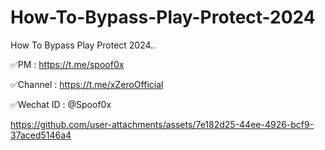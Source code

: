 # How-To-Bypass-Play-Protect-2024
How To Bypass Play Protect 2024..


✅PM :      https://t.me/spoof0x

✅Channel : https://t.me/xZeroOfficial

✅Wechat ID : @Spoof0x



https://github.com/user-attachments/assets/7e182d25-44ee-4926-bcf9-37aced5146a4

